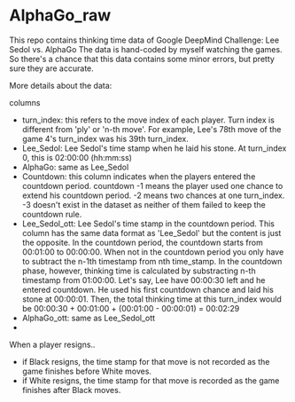 # AlphaGo_raw
This repo contains thinking time data of Google DeepMind Challenge: Lee Sedol vs. AlphaGo
The data is hand-coded by myself watching the games. So there's a chance that this data contains some minor errors, but pretty sure they are accurate.

More details about the data:

columns
- turn_index: this refers to the move index of each player. Turn index is different from 'ply' or 'n-th move'. For example, Lee's 78th move of the game 4's turn_index was his 39th turn_index.
- Lee_Sedol: Lee Sedol's time stamp when he laid his stone. At turn_index 0, this is 02:00:00 (hh:mm:ss)
- AlphaGo: same as Lee_Sedol
- Countdown: this column indicates when the players entered the countdown period. countdown -1 means the player used one chance to extend his countdown period. -2 means two chances at one turn_index. -3 doesn't exist in the dataset as neither of them failed to keep the countdown rule.
- Lee_Sedol_ott: Lee Sedol's time stamp in the countdown period. This column has the same data format as 'Lee_Sedol' but the content is just the opposite. In the countdown period, the countdown starts from 00:01:00 to 00:00:00. When not in the countdown period you only have to subtract the n-1th timestamp from nth time_stamp. In the countdown phase, however, thinking time is calculated by substracting n-th timestamp from 01:00:00.
  Let's say, Lee have 00:00:30 left and he entered countdown. He used his first countdown chance and laid his stone at 00:00:01. Then, the total thinking time at this turn_index would be 00:00:30 + 00:01:00 + (00:01:00 - 00:00:01) = 00:02:29
- AlphaGo_ott: same as Lee_Sedol_ott
- 

When a player resigns..
- if Black resigns, the time stamp for that move is not recorded as the game finishes before White moves.
- if White resigns, the time stamp for that move is recorded as the game finishes after Black moves.

